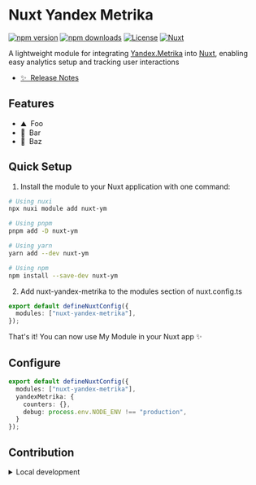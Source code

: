 # Nuxt Yandex Metrika

[![npm version][npm-version-src]][npm-version-href]
[![npm downloads][npm-downloads-src]][npm-downloads-href]
[![License][license-src]][license-href]
[![Nuxt][nuxt-src]][nuxt-href]

A lightweight module for integrating [Yandex.Metrika](https://metrika.yandex.ru/promo/product) into [Nuxt](https://nuxt.com), enabling easy analytics setup and tracking user interactions

- [✨ &nbsp;Release Notes](/CHANGELOG.md)
<!-- - [🏀 Online playground](https://stackblitz.com/github/your-org/my-module?file=playground%2Fapp.vue) -->
<!-- - [📖 &nbsp;Documentation](https://example.com) -->

## Features

<!-- Highlight some of the features your module provide here -->
- ⛰ &nbsp;Foo
- 🚠 &nbsp;Bar
- 🌲 &nbsp;Baz

## Quick Setup

1. Install the module to your Nuxt application with one command:

```bash
# Using nuxi
npx nuxi module add nuxt-ym

# Using pnpm
pnpm add -D nuxt-ym

# Using yarn
yarn add --dev nuxt-ym

# Using npm
npm install --save-dev nuxt-ym
```

2. Add nuxt-yandex-metrika to the modules section of nuxt.config.ts

```ts
export default defineNuxtConfig({
  modules: ["nuxt-yandex-metrika"],
});
```

That's it! You can now use My Module in your Nuxt app ✨

## Configure

```ts
export default defineNuxtConfig({
  modules: ["nuxt-yandex-metrika"],
  yandexMetrika: {
    counters: {},
    debug: process.env.NODE_ENV !== "production",
  }
});
```

## Contribution

<details>
  <summary>Local development</summary>
  
  ```bash
  # Install dependencies
  pnpm install
  
  # Generate type stubs
  pnpm run dev:prepare
  
  # Develop with the playground
  pnpm run dev
  
  # Build the playground
  pnpm run dev:build
  
  # Run ESLint
  pnpm run lint
  
  # Run Vitest
  pnpm run test
  pnpm run test:watch
  
  # Release new version
  pnpm run release
  ```

</details>


<!-- Badges -->
[npm-version-src]: https://img.shields.io/npm/v/nuxt-ym/latest.svg?style=flat&colorA=020420&colorB=00DC82
[npm-version-href]: https://npmjs.com/package/nuxt-ym

[npm-downloads-src]: https://img.shields.io/npm/dm/nuxt-ym.svg?style=flat&colorA=020420&colorB=00DC82
[npm-downloads-href]: https://npm.chart.dev/nuxt-ym

[license-src]: https://img.shields.io/npm/l/nuxt-ym.svg?style=flat&colorA=020420&colorB=00DC82
[license-href]: https://npmjs.com/package/nuxt-ym

[nuxt-src]: https://img.shields.io/badge/Nuxt-020420?logo=nuxt.js
[nuxt-href]: https://nuxt.com
